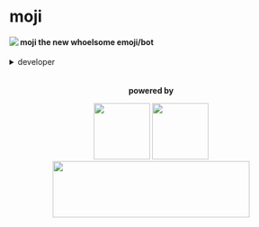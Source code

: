 <!--[![Anurag's github stats](https://github-readme-stats.vercel.app/api?username=yumm-b612&theme=onedark&show_icons=true)](https://github.com/anuraghazra/github-readme-stats) [![Top Langs](https://github-readme-stats.vercel.app/api/top-langs/?username=yumm-b612&layout=compact&theme=onedark)](https://github.com/anuraghazra/github-readme-stats)-->

 <h1>moji</h1>

 <img align="left" src="https://raw.githubusercontent.com/yumm-b612/moji.py/main/moji%20profiles/moji.png"/>
 <h4>moji the new whoelsome emoji/bot</h4>
<details>
 <summary>developer</summary>
 <img styles="border: 2px solid red; border-radius: 25px;" width="100" height="100" src="https://cdn.discordapp.com/attachments/819660765018980393/821816728202903622/20210309_224533.jpg"/>
 <br>
 <h3>yumyumyumyum#6512</h3>
</details>

<div align="center">
 <br><br>
 <b>powered by</b>
 <p>
 <a href="https://code.visualstudio.com/"><img src="https://i.giphy.com/media/IdyAQJVN2kVPNUrojM/200.webp" width="100" /></a>
 <a href="https://www.python.org/"><img src="https://i.giphy.com/media/LMt9638dO8dftAjtco/200.webp" width="100" /></a>
 <br>
 <a href="https://discord.gg/NaXhwqWxV9"><img width="350" height="100" src="https://user-images.githubusercontent.com/75433579/111535082-18946580-873f-11eb-9965-caa0085d437c.png"/></a>
 </p>
 
</div>
